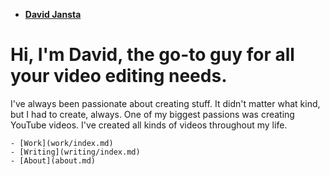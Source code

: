 - [**David Jansta**](./)


# **Hi, I'm David, the go-to guy for all your video editing needs.**

I've always been passionate about creating stuff. It didn't matter what kind, but I had to create, always. One of my biggest passions was creating YouTube videos. I've created all kinds of videos throughout my life.

    - [Work](work/index.md)
    - [Writing](writing/index.md)
    - [About](about.md)
